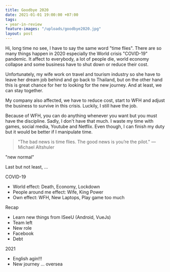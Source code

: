 ```yaml
---
title: Goodbye 2020
date: 2021-01-01 19:00:00 +07:00
tags:
- year-in-review
feature-images: "/uploads/goodbye2020.jpg"
layout: post
---
```


Hi, long time no see, I have to say the same word "time flies". There are so many things happen in 2020 especially the World crisis "COVID-19" pandemic. It affect to everybody, a lot of people die, world economy collapse and some business have to shut down or reduce their cost. 

Unfortunately, my wife work on travel and tourism industry so she have to leave her dream job behind and go back to Thailand, but on the other hand this is great chance for her to looking for the new journey. And at least, we can stay together.

My company also affected, we have to reduce cost, start to WFH and adjust the business to survive in this crisis. Luckily, I still have the job.

Because of WFH, you can do anything whenever you want but you must have the discipline. Sadly, I don't have that much. I waste my time with games, social media, Youtube and Netflix. Even though, I can finish my duty but it would be better if I manipulate time.  

> "The bad news is time flies. The good news is you’re the pilot."
― Michael Altshuler

"new normal"

Last but not least, ...

COVID-19
* World effect: Death, Economy, Lockdown
* People around me effect: Wife, King Power
* Own effect: WFH, New Laptops, Play game too much

Recap
* Learn new things from ISeeU (Android, VueJs)
* Team left
* New role
* Facebook
* Debt

2021
* English agin!!!
* New journey ... oversea
